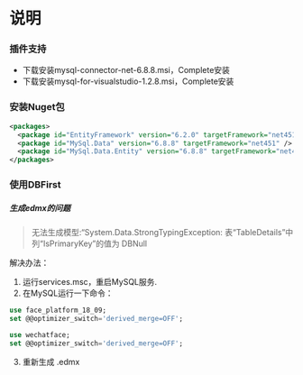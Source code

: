 ﻿# 说明

### 插件支持
* 下载安装mysql-connector-net-6.8.8.msi，Complete安装
* 下载安装mysql-for-visualstudio-1.2.8.msi，Complete安装

### 安装Nuget包
``` xml
<packages>
  <package id="EntityFramework" version="6.2.0" targetFramework="net451" />
  <package id="MySql.Data" version="6.8.8" targetFramework="net451" />
  <package id="MySql.Data.Entity" version="6.8.8" targetFramework="net451" />
</packages>
```

### 使用DBFirst

##### 生成edmx的问题
> 无法生成模型:“System.Data.StrongTypingException: 表“TableDetails”中列“IsPrimaryKey”的值为 DBNull

解决办法：
1. 运行services.msc，重启MySQL服务.
2. 在MySQL运行一下命令：   
``` sql
use face_platform_18_09;   
set @@optimizer_switch='derived_merge=OFF';

use wechatface;   
set @@optimizer_switch='derived_merge=OFF';
```
3. 重新生成 .edmx
